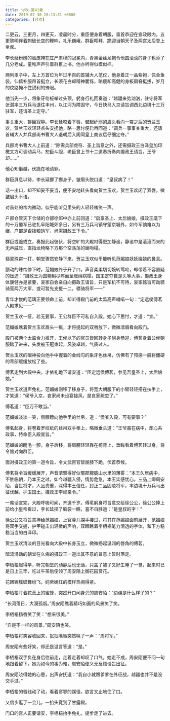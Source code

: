 ```yaml
---
title: 讨欢-第41章
date: 2019-07-30 20:13:31 +0800
categories: [讨欢]
---
```


二更云，三更月，四更天，凌晨时分，重臣便身着朝服，垂首恭迎在宣政殿内。五更黎明伴着刺破长空的鞭响，礼乐巍峨，群臣叩拜，跪迎当朝天子及两宫太后登上坐席。

李长延粉嫩的脸庞掩在庄严肃穆的冠冕内，青黑金丝龙袍令他圆滚滚的身子也添了几分老成。童稚声声引着群臣上书，他亦听得似模似样。

两列臣子中，左上方首位为年过半百的首辅大人范仪，他身着正一品紫袍，佩金鱼袋，仙鹤补服昂首挺立，长须花白却精神矍铄，略瘦却高健的身板肩脊挺拔，岁月的纹路掩不住锐利的锋眼。

他当先一步，将象牙笏板举过头顶，躬身行礼回奏道：“越疆来势汹汹，驻守将军张潜率三万兵马退往丰州，以江河为障固守，今日快马入京请旨调西北边境十三万驻军，还请圣上定夺。”

事关重大，群臣寂静。李长延咬着下唇，皱起纤弱的眉头看向一帘之后的贺兰玉欢，贺兰玉欢轻轻点头安抚他，略一思忖便启唇回道：“调兵一事事关重大，还请首辅大人并兵部尚书曹大人退朝后入阁同皇上商议后仔细定夺。”

兵部尚书曹大人上前道：“除需兵部虎符、圣上旨意之外，还需摄政王白泽玺加印檄文方可调动兵马，恕臣斗胆，老臣曾上书十二道奏折奏向摄政王请旨，王爷却……”

他心知僭越，伏跪在地请罪。

群臣屏息以待，李长延挪了挪身子，皱眉头脱口道：“皇叔病了！”

话一出口，却不知妥不妥当，便不安地转头看向贺兰玉欢，贺兰玉欢闭了双唇，微皱眉头不语。

对首处的帘内微动，似乎能听见里头的人轻轻嗤笑一声。

户部仓管天下仓储的仓部徐郎中亦上前回道：“启禀圣上、太后娘娘，摄政王麾下的十万蜀军已驻扎阜阳城郊多日，另有三万兵马镇守望京城外，如今军饷难以为继，户部是否拨粮饷军，尚需摄政王下令。”

群臣或跪或立，奏报此起彼伏，将空旷的大殿衬得更加静谧，静谧中是滚滚而来的无声威压，直指龙椅略下方那个空荡荡的螭吻榻。

翡翠珠帘一打，朝堂骤然安静下来，贺兰玉欢似乎能听见范媚娘妖妖娆娆的鼻息。

颤动的珠帘停下时，范媚娘终于开了口，声音柔柔切切婉转莺啼，却带着不容置疑的压迫：“摄政王为国鞠躬尽瘁而至缠绵病榻，国策定夺自是头等大事，摄政王身体康健亦是紧要，哀家自会亲自向摄政王请旨，只是军机不可待，哀家懿旨可动骠骑营两万大军，或可暂先支援一二，骠骑将军——”

青年才俊的范瑀正要领命上前，却听得殿门前的太监高声唱喏一句：“定远侯傅茗入殿求见——”

贺兰玉欢一怔，若无要事，王公群臣不可私自入殿。她心下思忖，才道：“宣。”

范媚娘瞧着贺兰玉欢眉头一挑，才将提起的双唇放下，微微凛眉看向殿门。

殿门被两个太监合力推开，王侯以下的官员皆回转身子躬身恭迎，傅茗身着公侯朝服踏了进来，头发被玉冠束起，风姿卓越，气质过人。

贺兰玉欢的眼神投向他手中握着的金线勾的象牙色丝帛，仿佛有了预感一般将僵硬的背部缓缓放松了些。

傅茗走到大殿中央，才依礼跪下请安道：“臣定远侯傅茗，参见吾皇圣上，太后娘娘。”

贺兰玉欢道声免礼，范媚娘则移了移身子，将宽大朝服下的小臂轻轻搭在扶手上，才笑道：“侯爷入京，哀家尚未设宴接风，是哀家疏忽了。”

傅茗道：“臣万不敢当。”

范媚娘淡淡一笑，侧眼瞟向他手里的丝帛，道：“侯爷入殿，可有要事？”

傅茗起身，将卷着罗纹纸的丝帛双手奉上，略微垂头道：“王爷虽在病中，却心系政事，特命臣入殿宣旨。”

范媚娘的睫毛一颤，身子后移，将肩膀轻轻靠在椅背上，垂眸看着傅茗转过身，将令旨对向群臣。

面对摄政王的第一道令旨，令文武百官皆屈膝下跪，伏首恭候。

傅茗将令旨缓缓展开，声音清雅得好似蜀郡朦胧山水里的薄雾：“本王久居病中，不胜临朝，乃本王之过。如今越疆入侵，情势危急，本王实感忧心。三品上卿周安陌，当世将才，人品贵重，深得本王信任，封正二品固陵将军，率边境十万兵马出征伐越，护卫国土。摄政王李岘亲令。”

一席话宣完，大殿呼吸可闻，齐道千岁。傅茗躬身将旨意交给徐公公，徐公公捧上前给小皇帝看过，李长延探了脑袋一瞧，喜不自胜道：“是皇叔的字！”

徐公公又将旨意捧给范媚娘，上官蓉儿探手接过，将其在范媚娘面前展开，范媚娘将双手交握，护甲碰击出轻微的声响，双眼瞧着李栖梧笔力清透的字体，和下方稳稳当当的白泽印。

贺兰玉欢清淡的目光看向大殿中长身玉立，微微扬起温润的唇角的傅茗。

暗流涌动的朝堂在久病的摄政王一道出其不意的旨意上暂时落定。

李栖梧起得早，听完朝堂的动静后也无话，只盖了被子又好生睡了一觉，起来时已是日上三竿，吃过午茶后便领了周安陌上御花园赏花。

花团锦簇蝶舞纷飞，姹紫嫣红的模样热闹得紧。

李栖梧盯着花蕊上的蜜蜂，突然开口问身旁的周安陌：“边疆是什么样子的？”

“长河落日，大漠孤烟。”周安陌瞧着精巧如画的风景笑了笑。

李栖梧扬唇笑了笑：“想来很美。”

“自是不一样的风景。”周安陌也笑。

李栖梧将笑容收回来，抿抿嘴唇突然唤了一声：“周将军。”

周安陌有些好笑，却还是温言答道：“是。”

李栖梧双手负在身后往前走，走着走着却叹了口气。她走不成，周安陌便不问一句地跟着留下，她为如今的事为难，周安陌便义无反顾请旨出征。

周安陌晓得她的心思，出声安抚道：“我自小就跟爹爹在外征战，越疆也并不是没交手过。”

李栖梧的唇线动了动，看着寥寥的蹊径，欲言又止地住了口。

又信步逛了一会儿，一抬头竟到了甘露殿。

门口的宫人正要请安，李栖梧抬手免礼，提步走了进去。

